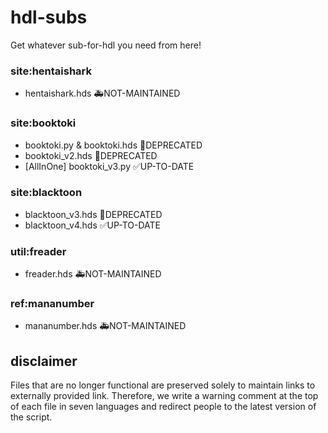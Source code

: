 # hdl-subs
Get whatever sub-for-hdl you need from here!

### site:hentaishark
- hentaishark.hds 🚑️NOT-MAINTAINED

### site:booktoki
- booktoki.py & booktoki.hds 🚨DEPRECATED
- booktoki_v2.hds 🚨DEPRECATED
- [AllInOne] booktoki_v3.py ✅UP-TO-DATE

### site:blacktoon
- blacktoon_v3.hds 🚨DEPRECATED
- blacktoon_v4.hds ✅UP-TO-DATE

### util:freader
- freader.hds 🚑️NOT-MAINTAINED

### ref:mananumber
- mananumber.hds 🚑️NOT-MAINTAINED

## disclaimer
Files that are no longer functional are preserved solely to maintain links to externally provided link. 
Therefore, we write a warning comment at the top of each file in seven languages and redirect people to the latest version of the script.
